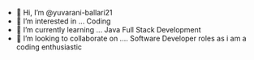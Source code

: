 - 👋 Hi, I’m @yuvarani-ballari21
- 👀 I’m interested in ... Coding
- 🌱 I’m currently learning ... Java Full Stack Development
- 💞️ I’m looking to collaborate on .... Software Developer roles as i am a coding enthusiastic


<!---
yuvarani-ballari21/yuvarani-ballari21 is a ✨ special ✨ repository because its `README.md` (this file) appears on your GitHub profile.
You can click the Preview link to take a look at your changes.
--->
